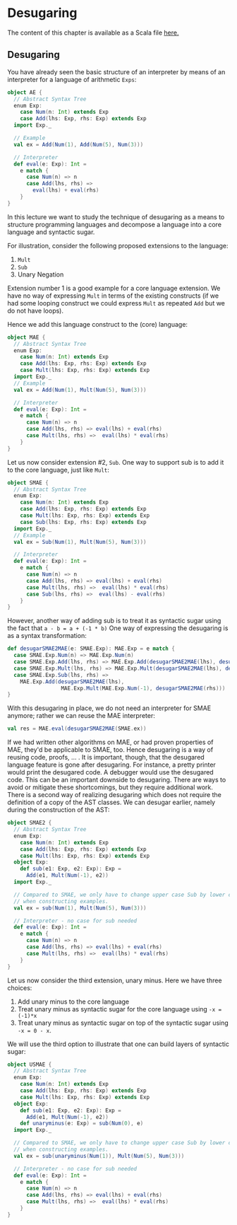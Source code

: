 # Desugaring

The content of this chapter is available as a Scala file [here.](./desugaring.scala)

## Desugaring

You have already seen the basic structure of an interpreter by means of an interpreter for a language of arithmetic `Exps`:

```scala mdoc
object AE {
  // Abstract Syntax Tree
  enum Exp:
    case Num(n: Int) extends Exp
    case Add(lhs: Exp, rhs: Exp) extends Exp
  import Exp._

  // Example
  val ex = Add(Num(1), Add(Num(5), Num(3)))

  // Interpreter
  def eval(e: Exp): Int =
    e match {
      case Num(n) => n
      case Add(lhs, rhs) =>
        eval(lhs) + eval(rhs)
    }
}
```

In this lecture we want to study the technique of desugaring as a means to structure programming languages and decompose a language into
a core language and syntactic sugar.

For illustration, consider the following proposed extensions to the language:
  1. `Mult`
  2. `Sub`
  3. Unary Negation

Extension number 1 is a good example for a core language extension. We have no way of expressing `Mult` in terms of the existing constructs
(if we had some looping construct we could express `Mult` as repeated `Add` but we do not have loops).

Hence we add this language construct to the (core) language:

```scala mdoc
object MAE {
  // Abstract Syntax Tree
  enum Exp:
    case Num(n: Int) extends Exp
    case Add(lhs: Exp, rhs: Exp) extends Exp
    case Mult(lhs: Exp, rhs: Exp) extends Exp
  import Exp._
  // Example
  val ex = Add(Num(1), Mult(Num(5), Num(3)))

  // Interpreter
  def eval(e: Exp): Int =
    e match {
      case Num(n) => n
      case Add(lhs, rhs) => eval(lhs) + eval(rhs)
      case Mult(lhs, rhs) =>  eval(lhs) * eval(rhs)
    }
}
```

Let us now consider extension #2, `Sub`. One way to support sub is to add it to the core language, just like `Mult`:

```scala mdoc
object SMAE {
  // Abstract Syntax Tree
  enum Exp:
    case Num(n: Int) extends Exp
    case Add(lhs: Exp, rhs: Exp) extends Exp
    case Mult(lhs: Exp, rhs: Exp) extends Exp
    case Sub(lhs: Exp, rhs: Exp) extends Exp
  import Exp._
  // Example
  val ex = Sub(Num(1), Mult(Num(5), Num(3)))

  // Interpreter
  def eval(e: Exp): Int =
    e match {
      case Num(n) => n
      case Add(lhs, rhs) => eval(lhs) + eval(rhs)
      case Mult(lhs, rhs) =>  eval(lhs) * eval(rhs)
      case Sub(lhs, rhs) =>  eval(lhs) - eval(rhs)
    }
}
```

However, another way of adding sub is to treat it as syntactic sugar using the fact that ``a - b = a + (-1 * b)``
One way of expressing the desugaring is as a syntax transformation:

```scala mdoc
def desugarSMAE2MAE(e: SMAE.Exp): MAE.Exp = e match {
  case SMAE.Exp.Num(n) => MAE.Exp.Num(n)
  case SMAE.Exp.Add(lhs, rhs) => MAE.Exp.Add(desugarSMAE2MAE(lhs), desugarSMAE2MAE(rhs))
  case SMAE.Exp.Mult(lhs, rhs) => MAE.Exp.Mult(desugarSMAE2MAE(lhs), desugarSMAE2MAE(rhs))
  case SMAE.Exp.Sub(lhs, rhs) =>
    MAE.Exp.Add(desugarSMAE2MAE(lhs),
                 MAE.Exp.Mult(MAE.Exp.Num(-1), desugarSMAE2MAE(rhs)))
}
```

With this desugaring in place, we do not need an interpreter for SMAE anymore; rather we can reuse the MAE interpreter:

```scala mdoc
val res = MAE.eval(desugarSMAE2MAE(SMAE.ex))
```

If we had written other algorithms on MAE, or had proven properties of MAE, they'd be applicable to SMAE, too. Hence desugaring is a way
of reusing code, proofs, ... . It is important, though, that the desugared language feature is gone after desugaring. For instance,
a pretty printer would print the desugared code. A debugger would use the desugared code. This can be an important downside to desugaring.
There are ways to avoid or mitigate these shortcomings, but they require additional work.
There is a second way of realizing desugaring which does not require the definition of a copy of the AST classes. We can desugar earlier,
namely during the construction of the AST:

```scala mdoc
object SMAE2 {
  // Abstract Syntax Tree
  enum Exp:
    case Num(n: Int) extends Exp
    case Add(lhs: Exp, rhs: Exp) extends Exp
    case Mult(lhs: Exp, rhs: Exp) extends Exp
  object Exp:
    def sub(e1: Exp, e2: Exp): Exp =
      Add(e1, Mult(Num(-1), e2))
  import Exp._

  // Compared to SMAE, we only have to change upper case Sub by lower case sub
  // when constructing examples.
  val ex = sub(Num(1), Mult(Num(5), Num(3)))

  // Interpreter - no case for sub needed
  def eval(e: Exp): Int =
    e match {
      case Num(n) => n
      case Add(lhs, rhs) => eval(lhs) + eval(rhs)
      case Mult(lhs, rhs) =>  eval(lhs) * eval(rhs)
    }
}
```

Let us now consider the third extension, unary minus. Here we have three choices:

 1. Add unary minus to the core language
 2. Treat unary minus as syntactic sugar for the core language using  ``-x = (-1)*x``
 3. Treat unary minus as syntactic sugar on top of the syntactic sugar using ``-x = 0 - x``.

We will use the third option to illustrate that one can build layers of syntactic sugar:

```scala mdoc
object USMAE {
  // Abstract Syntax Tree
  enum Exp:
    case Num(n: Int) extends Exp
    case Add(lhs: Exp, rhs: Exp) extends Exp
    case Mult(lhs: Exp, rhs: Exp) extends Exp
  object Exp:
    def sub(e1: Exp, e2: Exp): Exp =
      Add(e1, Mult(Num(-1), e2))
    def unaryminus(e: Exp) = sub(Num(0), e)
  import Exp._

  // Compared to SMAE, we only have to change upper case Sub by lower case sub
  // when constructing examples.
  val ex = sub(unaryminus(Num(1)), Mult(Num(5), Num(3)))

  // Interpreter - no case for sub needed
  def eval(e: Exp): Int =
    e match {
      case Num(n) => n
      case Add(lhs, rhs) => eval(lhs) + eval(rhs)
      case Mult(lhs, rhs) =>  eval(lhs) * eval(rhs)
    }
}
```
